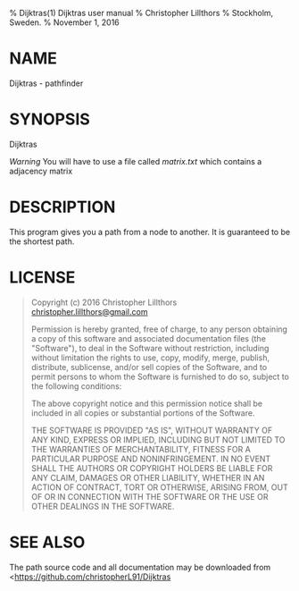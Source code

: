 % Dijktras(1) Dijktras user manual
% Christopher Lillthors
% Stockholm, Sweden.
% November 1, 2016

#   NAME

Dijktras - pathfinder

#   SYNOPSIS

Dijktras

*Warning* You will have to use a file called *matrix.txt* which contains a adjacency matrix

#   DESCRIPTION

This program gives you a path from a node to another. It is guaranteed to be the shortest path.

#   LICENSE

> Copyright (c) 2016 Christopher Lillthors <christopher.lillthors@gmail.com>
>
> Permission is hereby granted, free of charge, to any person obtaining a copy of
> this software and associated documentation files (the "Software"), to deal in
> the Software without restriction, including without limitation the rights to
> use, copy, modify, merge, publish, distribute, sublicense, and/or sell copies of
> the Software, and to permit persons to whom the Software is furnished to do so,
> subject to the following conditions:
>
> The above copyright notice and this permission notice shall be included in all
> copies or substantial portions of the Software.
>
> THE SOFTWARE IS PROVIDED "AS IS", WITHOUT WARRANTY OF ANY KIND, EXPRESS OR
> IMPLIED, INCLUDING BUT NOT LIMITED TO THE WARRANTIES OF MERCHANTABILITY, FITNESS
> FOR A PARTICULAR PURPOSE AND NONINFRINGEMENT. IN NO EVENT SHALL THE AUTHORS OR
> COPYRIGHT HOLDERS BE LIABLE FOR ANY CLAIM, DAMAGES OR OTHER LIABILITY, WHETHER
> IN AN ACTION OF CONTRACT, TORT OR OTHERWISE, ARISING FROM, OUT OF OR IN
> CONNECTION WITH THE SOFTWARE OR THE USE OR OTHER DEALINGS IN THE SOFTWARE.

#   SEE ALSO

The path source code and all documentation may be downloaded from
<https://github.com/christopherL91/Dijktras
